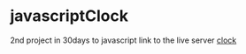 # javascriptClock
2nd project in 30days to javascript
link to the live server
<a href='https://simeonclock.netlify.app/'>clock</a>
